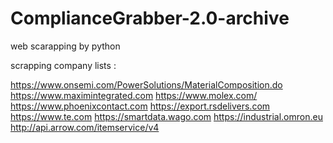 ﻿# ComplianceGrabber-2.0-archive

web scarapping by python

scrapping company lists : 

https://www.onsemi.com/PowerSolutions/MaterialComposition.do
https://www.maximintegrated.com
https://www.molex.com/
https://www.phoenixcontact.com
https://export.rsdelivers.com
https://www.te.com
https://smartdata.wago.com
https://industrial.omron.eu
http://api.arrow.com/itemservice/v4
